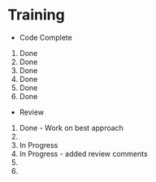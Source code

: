 # Training
- Code Complete
1. Done
2. Done
3. Done
4. Done
5. Done
6. Done

- Review
1. Done - Work on best approach
2. 
3. In Progress
4. In Progress - added review comments
5. 
6. 
